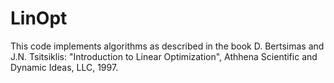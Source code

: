 # LinOpt
This code implements algorithms as described in the book D. Bertsimas and J.N. Tsitsiklis: "Introduction to Linear Optimization", Athhena Scientific and Dynamic Ideas, LLC, 1997.